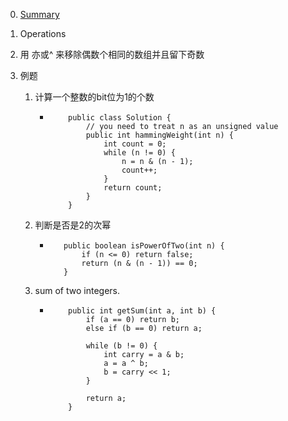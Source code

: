 
0. [Summary](https://discuss.leetcode.com/topic/50315/a-summary-how-to-use-bit-manipulation-to-solve-problems-easily-and-efficiently/2)

1. Operations

	

2. 用 亦或^ 来移除偶数个相同的数组并且留下奇数
	

3. 例题
	1. 计算一个整数的bit位为1的个数
		*   ```
				public class Solution {
					// you need to treat n as an unsigned value
					public int hammingWeight(int n) {
						int count = 0;
						while (n != 0) {
							n = n & (n - 1);
							count++;
						}
						return count;
					}
				}
			 ```
	2. 判断是否是2的次幂
		*    ```
			    public boolean isPowerOfTwo(int n) {
					if (n <= 0) return false;
					return (n & (n - 1)) == 0;
				}
			 ```
	 3. sum of two integers.
	 	* 	```
			    public int getSum(int a, int b) {
					if (a == 0) return b;
					else if (b == 0) return a;

					while (b != 0) {
						int carry = a & b;
						a = a ^ b;
						b = carry << 1;
					}

					return a;
				}
			
			```
